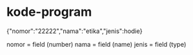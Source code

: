 # kode-program

{"nomor":"22222","nama":"etika","jenis":hodie}

nomor = field (number)
nama  = field (name)
jenis = field (type)
